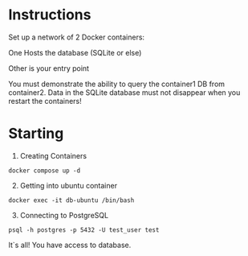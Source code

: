 # Instructions
Set up a network of 2 Docker containers:

One Hosts the database (SQLite or else)

Other is your entry point

You must demonstrate the ability to query the container1 DB from container2. Data in the SQLite database must not disappear when you restart the containers!

# Starting
1. Creating Containers
```
docker compose up -d
```
2. Getting into ubuntu container
```
docker exec -it db-ubuntu /bin/bash
```
3. Connecting to PostgreSQL
```
psql -h postgres -p 5432 -U test_user test
```
It`s all! You have access to database. 
